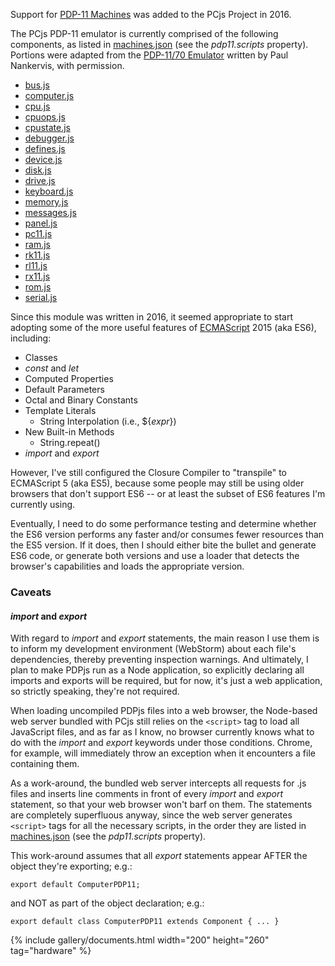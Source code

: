 Support for [PDP-11 Machines](/machines/dec/pdp11/) was added to the PCjs Project in 2016.

The PCjs PDP-11 emulator is currently comprised of the following components, as listed in [machines.json](/configs/machines.json) (see the *pdp11.scripts* property).
Portions were adapted from the [PDP-11/70 Emulator](http://skn.noip.me/pdp11/pdp11.html) written by Paul Nankervis, with permission.

  - [bus.js](lib/bus.js)
  - [computer.js](lib/computer.js)
  - [cpu.js](lib/cpu.js)
  - [cpuops.js](lib/cpuops.js)
  - [cpustate.js](lib/cpustate.js)
  - [debugger.js](lib/debugger.js)
  - [defines.js](lib/defines.js)
  - [device.js](lib/device.js)
  - [disk.js](lib/disk.js)
  - [drive.js](lib/drive.js)
  - [keyboard.js](lib/keyboard.js)
  - [memory.js](lib/memory.js)
  - [messages.js](lib/messages.js)
  - [panel.js](lib/panel.js)
  - [pc11.js](lib/pc11.js)
  - [ram.js](lib/ram.js)
  - [rk11.js](lib/rk11.js)
  - [rl11.js](lib/rl11.js)
  - [rx11.js](lib/rx11.js)
  - [rom.js](lib/rom.js)
  - [serial.js](lib/serial.js)

Since this module was written in 2016, it seemed appropriate to start adopting some of the more useful features of
[ECMAScript](http://www.ecma-international.org/ecma-262/6.0/index.html) 2015 (aka ES6), including:

  - Classes
  - *const* and *let*
  - Computed Properties
  - Default Parameters
  - Octal and Binary Constants
  - Template Literals
	- String Interpolation (i.e., ${*expr*})
  - New Built-in Methods
	- String.repeat()
  - *import* and *export*

However, I've still configured the Closure Compiler to "transpile" to ECMAScript 5 (aka ES5), because some people
may still be using older browsers that don't support ES6 -- or at least the subset of ES6 features I'm currently
using.

Eventually, I need to do some performance testing and determine whether the ES6 version performs any faster and/or
consumes fewer resources than the ES5 version.  If it does, then I should either bite the bullet and generate ES6 code,
or generate both versions and use a loader that detects the browser's capabilities and loads the appropriate version.

### Caveats

#### *import* and *export*

With regard to *import* and *export* statements, the main reason I use them is to inform my development environment
(WebStorm) about each file's dependencies, thereby preventing inspection warnings.  And ultimately, I plan to make PDPjs
run as a Node application, so explicitly declaring all imports and exports will be required, but for now, it's just
a web application, so strictly speaking, they're not required.

When loading uncompiled PDPjs files into a web browser, the Node-based web server bundled with PCjs still relies on
the `<script>` tag to load all JavaScript files, and as far as I know, no browser currently knows what to do with the
*import* and *export* keywords under those conditions.  Chrome, for example, will immediately throw an exception when
it encounters a file containing them.

As a work-around, the bundled web server intercepts all requests for .js files and inserts line comments in front of
every *import* and *export* statement, so that your web browser won't barf on them.  The statements are completely
superfluous anyway, since the web server generates `<script>` tags for all the necessary scripts, in the order they are
listed in [machines.json](/configs/machines.json) (see the *pdp11.scripts* property).

This work-around assumes that all *export* statements appear AFTER the object they're exporting; e.g.:

	export default ComputerPDP11;

and NOT as part of the object declaration; e.g.:

	export default class ComputerPDP11 extends Component { ... }

{% include gallery/documents.html width="200" height="260" tag="hardware" %}
